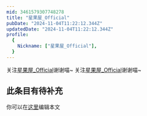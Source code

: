 ```yaml
---
mid: 3461579307748278
title: "星果屋_Official"
pubDate: "2024-11-04T11:22:12.344Z"
updatedDate: "2024-11-04T11:22:12.344Z"
profile:
  {
    Nickname: ["星果屋_Official"],
  }
---
```


关注[星果屋_Official](https://space.bilibili.com/3461579307748278)谢谢喵~ 关注[星果屋_Official](https://space.bilibili.com/3461579307748278)谢谢喵~

## 此条目有待补充
你可以在[这里](https://github.com/Yuhanawa/VTuber.ICU-Content/edit/master/v/星果屋_Official/index.md)编辑本文
